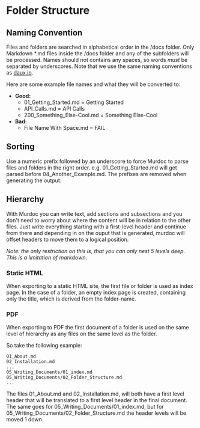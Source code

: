 # Folder Structure

## Naming Convention

Files and folders are searched in alphabetical order in the /docs folder. Only Markdown *.md files inside the /docs folder and any of the subfolders will be processed. Names should not contains any spaces, so words *must* be separated by underscores. Note that we use the same naming conventions as [daux.io](http://daux.io).

Here are some example file names and what they will be converted to:

 - **Good:**
    - 01_Getting_Started.md = Getting Started
    - API_Calls.md = API Calls
    - 200_Something_Else-Cool.md = Something Else-Cool
 - **Bad:**
    - File Name With Space.md = FAIL

## Sorting

Use a numeric prefix followed by an underscore to force Murdoc to parse files and folders in the right order. e.g. 01_Getting_Started.md will get parsed before 04_Another_Example.md. The prefixes are removed when generating the output.

## Hierarchy

With Murdoc you can write text, add sections and subsections and you don't need to worry about where the content will be in relation to the other files. Just write everything starting with a first-level header and continue from there and depending in on the ouput that is generated, murdoc will offset headers to move them to a logical position.

*Note: the only restriction on this is, that you can only nest 5 levels deep. This is a limitation of markdown.*

### Static HTML

When exporting to a static HTML site, the first file or folder is used as index page. In the case of a folder, an empty index page is created, containing only the title, which is derived from the folder-name.

### PDF

When exporting to PDF the first document of a folder is used on the same level of hierarchy as any files on the same level as the folder. 

So take the following example:

	01_About.md
	02_Installation.md
	...
	05_Writing_Documents/01_index.md
	05_Writing_Documents/02_Folder_Structure.md
	...

The files 01_About.md and 02_Installation.md, will both have a first level header that will be translated to a first level header in the final document. The same goes for 05_Writing_Documents/01_index.md, but for 05_Writing_Documents/02_Folder_Structure.md the header levels will be moved 1 down.
